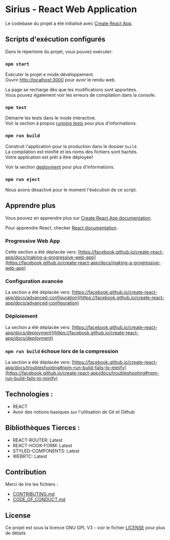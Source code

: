 # Sirius - React Web Application

Le codebase du projet a été initialisé avec [Create React App](https://github.com/facebook/create-react-app).

## Scripts d'exécution configurés

Dans le répertoire du projet, vous pouvez exécuter:

### `npm start`

Exécuter le projet e mode dévéloppement.\
Ouvrir [http://localhost:3000](http://localhost:3000) pour avoir le rendu web.

La page se recharge dès que les modifications sont apportées.\
Vous pouvez également voir les erreurs de compilation dans la console.

### `npm test`

Démarre les tests dans le mode interactive.\
Voir la section à propos [running tests](https://facebook.github.io/create-react-app/docs/running-tests) pour plus d'informations.

### `npm run build`

Construit l'application pour la production dans le dossier `build`.\
La compilation est minifié et les noms des fichiers sont hachés.\
Votre application est prêt à être déployée!

Voir la section [deployment](https://facebook.github.io/create-react-app/docs/deployment) pour plus d'informations.

### `npm run eject`

Nous avons désactivé pour le moment l'éxécution de ce script.

## Apprendre plus

Vous pouvez en apprendre plus sur [Create React App documentation](https://facebook.github.io/create-react-app/docs/getting-started).

Pour apprendre React, checker [React documentation](https://reactjs.org/).

### Progressive Web App

Cette section a été déplacée vers: [https://facebook.github.io/create-react-app/docs/making-a-progressive-web-app](https://facebook.github.io/create-react-app/docs/making-a-progressive-web-app)

### Configuration avancée

La section a été déplacée vers: [https://facebook.github.io/create-react-app/docs/advanced-configuration](https://facebook.github.io/create-react-app/docs/advanced-configuration)

### Déploiement

La section a été déplacée vers: [https://facebook.github.io/create-react-app/docs/deployment](https://facebook.github.io/create-react-app/docs/deployment)

### `npm run build` échoue lors de la compression

La section a été déplacée vers: [https://facebook.github.io/create-react-app/docs/troubleshooting#npm-run-build-fails-to-minify](https://facebook.github.io/create-react-app/docs/troubleshooting#npm-run-build-fails-to-minify)

## Technologies :

- REACT
- Avoir des notions basiques sur l'utilisation de Git et Github

## Bibliothèques Tierces :

- REACT-ROUTER: Latest
- REACT-HOOK-FORM: Latest
- STYLED-COMPONENTS: Latest
- WEBRTC: Latest

## Contribution

Merci de lire les fichiers :

- [CONTRIBUTING.md](https://github.com/JackJosue517/sirius/blob/main/CONTRIBUTING.md)
- [CODE_OF_CONDUCT.md](https://github.com/JackJosue517/sirius/blob/main/CONTRIBUTING.md)

## License

Ce projet est sous la licence GNU GPL V3 - voir le fichier [LICENSE](LICENSE) pour plus de détails
